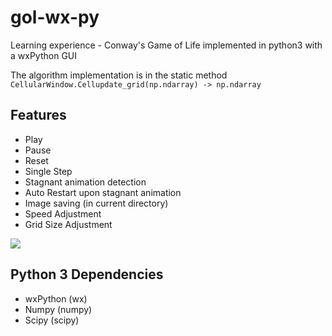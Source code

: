 # gol-wx-py
Learning experience - Conway's Game of Life implemented in python3 with a wxPython GUI

The algorithm implementation is in the static method `CellularWindow.Cellupdate_grid(np.ndarray) -> np.ndarray`

## Features
- Play
- Pause
- Reset
- Single Step
- Stagnant animation detection
- Auto Restart upon stagnant animation
- Image saving (in current directory)
- Speed Adjustment
- Grid Size Adjustment

![](demo.gif)

## Python 3 Dependencies
- wxPython (wx)
- Numpy (numpy)
- Scipy (scipy)
